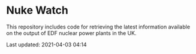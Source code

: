 # Nuke Watch

This repository includes code for retrieving the latest information available on the output of EDF nuclear power plants in the UK.

Last updated: 2021-04-03 04:14